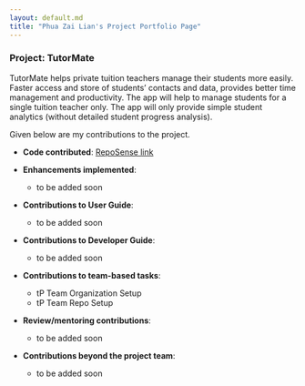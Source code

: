 ```yaml
---
layout: default.md
title: "Phua Zai Lian's Project Portfolio Page"
---
```


### Project: TutorMate

TutorMate helps private tuition teachers manage their students more easily. Faster access and store of students’ contacts and data, provides better time management and productivity. The app will help to manage students for a single tuition teacher only. The app will only provide simple student analytics (without detailed student progress analysis).

Given below are my contributions to the project.

* **Code contributed**: [RepoSense link]()

* **Enhancements implemented**:
  * to be added soon

* **Contributions to User Guide**:
  * to be added soon

* **Contributions to Developer Guide**:
  * to be added soon

* **Contributions to team-based tasks**:
  * tP Team Organization Setup
  * tP Team Repo Setup

* **Review/mentoring contributions**:
  * to be added soon

* **Contributions beyond the project team**:
  * to be added soon
